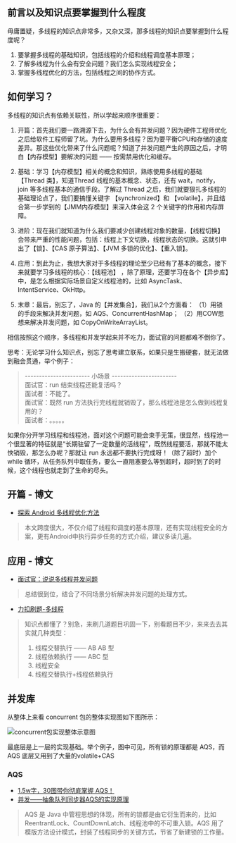 ## 前言以及知识点要掌握到什么程度

毋庸置疑，多线程的知识点非常多，又杂又深，那多线程的知识点要掌握到什么程度呢？

1. 要掌握多线程的基础知识，包括线程的介绍和线程调度基本原理；
2. 了解多线程为什么会有安全问题？我们怎么实现线程安全；
3. 掌握多线程优化的方法，包括线程之间的协作方式。

## 如何学习？

多线程的知识点有依赖关联性，所以学起来顺序很重要：

1. 开篇：首先我们要一路溯源下去，为什么会有并发问题？因为硬件工程师优化之后给软件工程师留了坑。为什么要用多线程？因为要平衡CPU和存储的速度差异。那这些优化带来了什么问题呢？知道了并发问题产生的原因之后，才明白【内存模型】要解决的问题 —— 按需禁用优化和缓存。

2. 基础：学习【内存模型】相关的概念和知识，熟练使用多线程的基础【Thread 类】，知道Thread 线程的基本概念、状态，还有 wait，notify，join 等多线程基本的通信手段。了解过 Thread 之后，我们就要狠扎多线程的基础理论点了，我们要搞懂关键字 【synchronized】和 【volatile】，并且结合第一步学到的【JMM内存模型】来深入体会这 2 个关键字的作用和内存屏障。

3. 进阶：现在我们就知道为什么我们要减少创建线程对象的数量，【线程切换】会带来严重的性能问题，包括：线程上下文切换，线程状态的切换。这就引申出了【锁】、【CAS 原子算法】、【JVM 多锁的优化】、【重入锁】。

4. 应用：到此为止，我想大家对于多线程的理论至少已经有了基本的概念，接下来就要学习多线程的核心：【线程池】 ，除了原理，还要学习在各个【异步库】中，是怎么根据实际场景自定义线程池的，比如 AsyncTask、IntentService、OkHttp。

5. 末章：最后，别忘了，Java 的【并发集合】，我们从2个方面看：
（1）用锁的手段来解决并发问题，如 AQS、ConcurrentHashMap；
（2）用COW思想来解决并发问题，如 CopyOnWriteArrayList。

相信按照这个顺序，多线程和并发学起来并不吃力，面试官的问题都难不倒你了。

思考：无论学习什么知识点，别忘了思考建立联系，如果只是生搬硬套，就无法做到融会贯通，举个例子：

> ----------------------- 小场景 -----------------------  
> 面试官：run 结束线程还能复活吗？  
> 面试者：不能了。  
> 面试官：既然 run 方法执行完线程就销毁了，那么线程池是怎么做到线程复用的？  
> 面试者：。。。。。  
  
如果你分开学习线程和线程池，面对这个问题可能会束手无策，很显然，线程池一个很显著的特征就是“长期驻留了一定数量的活线程”，既然线程要活，那就不能太快销毁，那怎么办呢？那就让 run 永远都不要执行完成呀！（除了超时）加个 while 循环，从任务队列中取任务，要么一直阻塞要么等到超时，超时到了的时候，这个线程也就走到了生命的尽头。

## 开篇 - 博文

- [探索 Android 多线程优化方法](https://juejin.im/post/5d45a75de51d4561ee1bdf10)
> 本文跨度很大，不仅介绍了线程和调度的基本原理，还有实现线程安全的方案，更有Android中执行异步任务的方式介绍，建议多读几遍。


## 应用 - 博文

- [面试官：说说多线程并发问题](https://juejin.im/post/5d7da37d6fb9a06b0202f156)
> 总结很到位，结合了不同场景分析解决并发问题的处理方式。

- [力扣刷题-多线程](https://leetcode-cn.com/problemset/concurrency/)
> 知识点都懂了？别急，来刷几道题目巩固一下，别看题目不少，来来去去其实就几种类型：
> 1. 线程交替执行 —— AB AB 型  
> 2. 线程依赖执行 —— ABC 型  
> 3. 线程安全  
> 4. 线程交替执行+线程依赖执行  

## 并发库

从整体上来看 concurrent 包的整体实现图如下图所示：

![concurrent包实现整体示意图](https://s3.ax1x.com/2021/03/01/6i5f9U.png)

最底层是上一层的实现基础。举个例子，图中可见，所有锁的原理都是 AQS，而 AQS 底层又用到了大量的volatile+CAS

### AQS

- [1.5w字，30图带你彻底掌握 AQS！](https://www.gushiciku.cn/pl/puWE)
- [并发——抽象队列同步器AQS的实现原理](https://www.cnblogs.com/tuyang1129/p/12670014.html?from=from_parent_mindnote)
> AQS 是 Java 中管程思想的体现，所有的锁都是由它衍生而来的，比如 ReentrantLock、CountDownLatch、线程池中的不可重入锁。AQS 用了模版方法设计模式，封装了线程同步的关键方式，节省了新建锁的工作量。


